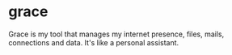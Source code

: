 # grace
Grace is my tool that manages my internet presence, files, mails, connections and data. It's like a personal assistant.
